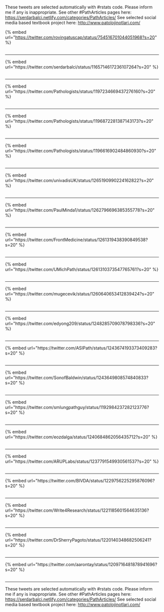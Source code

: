 

These tweets are selected automatically with #rstats code. Please inform me if any is inappropriate.
See other #PathArticles pages here: https://serdarbalci.netlify.com/categories/PathArticles/ 
See selected social media based textbook project here: http://www.patolojinotlari.com/

{% embed url="https://twitter.com/rovingatuscap/status/754516701044051968?s=20" %}<br>
<br>
<hr>
{% embed url="https://twitter.com/serdarbalci/status/1165714617236107264?s=20" %}<br>
<br>
<hr>
{% embed url="https://twitter.com/Pathologists/status/1197234669437276160?s=20" %}<br>
<br>
<hr>
{% embed url="https://twitter.com/Pathologists/status/1196872281387143173?s=20" %}<br>
<br>
<hr>
{% embed url="https://twitter.com/Pathologists/status/1196616902484860930?s=20" %}<br>
<br>
<hr>
{% embed url="https://twitter.com/univadisUK/status/1265190990224162822?s=20" %}<br>
<br>
<hr>
{% embed url="https://twitter.com/PaulMinda1/status/1262796696385355778?s=20" %}<br>
<br>
<hr>
{% embed url="https://twitter.com/FrontMedicine/status/1261319438390849538?s=20" %}<br>
<br>
<hr>
{% embed url="https://twitter.com/UMichPath/status/1261310373547765761?s=20" %}<br>
<br>
<hr>
{% embed url="https://twitter.com/mugecevik/status/1260640653412839424?s=20" %}<br>
<br>
<hr>
{% embed url="https://twitter.com/edyong209/status/1248285709078798336?s=20" %}<br>
<br>
<hr>
{% embed url="https://twitter.com/ASIPath/status/1243674193373409283?s=20" %}<br>
<br>
<hr>
{% embed url="https://twitter.com/SonofBaldwin/status/1243649808574840833?s=20" %}<br>
<br>
<hr>
{% embed url="https://twitter.com/smlungpathguy/status/1192984237282123776?s=20" %}<br>
<br>
<hr>
{% embed url="https://twitter.com/eozdalga/status/1240684862056435712?s=20" %}<br>
<br>
<hr>
{% embed url="https://twitter.com/ARUPLabs/status/1237791549930561537?s=20" %}<br>
<br>
<hr>
{% embed url="https://twitter.com/BIVDA/status/1229756225295876096?s=20" %}<br>
<br>
<hr>
{% embed url="https://twitter.com/Write4Research/status/1221185601564635136?s=20" %}<br>
<br>
<hr>
{% embed url="https://twitter.com/DrSherryPagoto/status/1220140348682506241?s=20" %}<br>
<br>
<hr>
{% embed url="https://twitter.com/aarontay/status/1209716481878941696?s=20" %}<br>
<br>
<hr>


These tweets are selected automatically with #rstats code. Please inform me if any is inappropriate.
See other #PathArticles pages here: https://serdarbalci.netlify.com/categories/PathArticles/ 
See selected social media based textbook project here: http://www.patolojinotlari.com/
